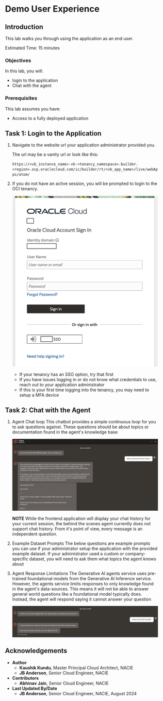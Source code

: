 # Demo User Experience

## Introduction

This lab walks you through using the application as an end user.

Estimated Time: 15 minutes

### Objectives

In this lab, you will:

* login to the application
* Chat with the agent

### Prerequisites

This lab assumes you have:

* Access to a fully deployed application

## Task 1: Login to the Application

1. Navigate to the website url your application administrator provided you.

    The url may be a vanity url or look like this:

    `https://<vb_instance_name>-vb-<tenancy_namespace>.builder.<region>.ocp.oraclecloud.com/ic/builder/rt/<vb_app_name>/live/webApps/atom/`

2. If you do not have an active session, you will be prompted to login to the OCI tenancy.

    ![login](images/login.png)

    * If your tenancy has an SSO option, try that first
    * If you have issues logging in or do not know what credentials to use, reach out to your application administrator
    * If this is your first time logging into the tenancy, you may need to setup a MFA device

## Task 2: Chat with the Agent

1. Agent Chat loop
    This chatbot provides a simple continuous loop for you to ask questions against. These questions should be about topics or documentation found in the agent's knowledge base

    ![agent example](images/rag_ai.png)

    **NOTE** While the frontend application will display your chat history for your current session, the behind the scenes agent currently does not support chat history. From it's point of view, every message is an independent question.

2. Example Dataset Prompts
    The below questions are example prompts you can use if your administrator setup the application with the provided example dataset. If your administrator used a custom or company-specific dataset, you will need to ask them what topics the agent knows about

3. Agent Response Limitations
    The Generative AI agents service uses pre-trained foundational models from the Generative AI Inference service. However, the agents service limits responses to only knowledge found in the agent's data-sources. This means it will not be able to answer general world questions like a foundational model typically does. Instead, the agent will respond saying it cannot answer your question

    ![agent ungrounded response](images/agent_ungrounded_response.png)

## Acknowledgements

* **Author**
    * **Kaushik Kundu**, Master Principal Cloud Architect, NACIE
    * **JB Anderson**, Senior Cloud Engineer, NACIE
* **Contributors**
    * **Abhinav Jain**, Senior Cloud Engineer, NACIE
* **Last Updated By/Date**
    * **JB Anderson**, Senior Cloud Engineer, NACIE, August 2024
